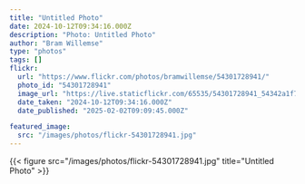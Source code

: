 ```yaml
---
title: "Untitled Photo"
date: 2024-10-12T09:34:16.000Z
description: "Photo: Untitled Photo"
author: "Bram Willemse"
type: "photos"
tags: []
flickr:
  url: "https://www.flickr.com/photos/bramwillemse/54301728941/"
  photo_id: "54301728941"
  image_url: "https://live.staticflickr.com/65535/54301728941_54342a1f7a_h.jpg"
  date_taken: "2024-10-12T09:34:16.000Z"
  date_published: "2025-02-02T09:09:45.000Z"

featured_image:
  src: "/images/photos/flickr-54301728941.jpg"
---
```


{{< figure src="/images/photos/flickr-54301728941.jpg" title="Untitled Photo" >}}
